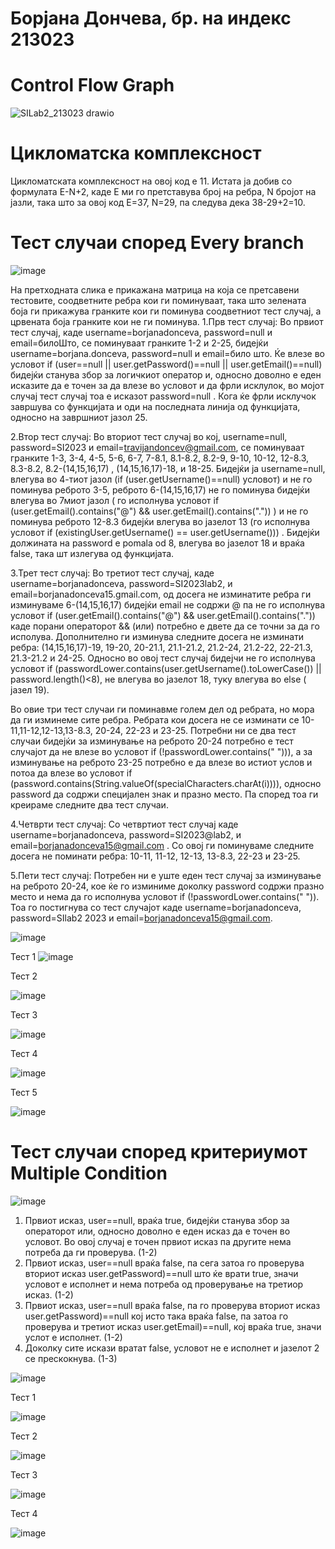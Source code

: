 # Борјана Дончева, бр. на индекс 213023
# Control Flow Graph
![SILab2_213023 drawio](https://github.com/borjanadonceva15/SI_2023_lab2_213023/assets/101622176/290c6160-a99b-4934-86c5-0736149142d2)

# Цикломатска комплексност
Цикломатската комплексност на овој код е 11. Истата ја добив со формулата E-N+2, каде Е ми го претставува број на ребра, N бројот на јазли, така што за овој код
Е=37, N=29, па следува дека 38-29+2=10.

# Тест случаи според Every branch
![image](https://github.com/borjanadonceva15/SI_2023_lab2_213023/assets/101622176/3d85a448-5da7-416c-b66b-dd413079b258)

На претходната слика е прикажана матрица на која се претсавени тестовите, соодветните ребра кои ги поминуваат, така што зелената боја ги прикажува гранките кои ги поминува соодветниот тест случај, а црвената боја гранките кои не ги поминува.
1.Прв тест случај: 
Во првиот тест случај, каде username=borjanadonceva, password=null и email=билоШто, се поминуваат гранките 1-2 и 2-25, бидејќи username=borjana.donceva, password=null и email=било што. Ќе влезе во условот if (user==null || user.getPassword()==null || user.getEmail()==null) бидејќи станува збор за логичкиот оператор и,  односно доволно е еден исказите да е точен за да влезе во условот и да фрли исклулок, во мојот случај тест случај тоа е исказот password=null . Кога ќе фрли исклучок завршува со функцијата и оди на последната линија од функцијата, односно на завршниот јазол 25.

2.Втор тест случај: 
Во вториот тест случај во кој, username=null, password=SI2023 и email=travijandoncev@gmail.com, се поминуваат гранките 1-3, 3-4, 4-5, 5-6, 6-7, 7-8.1, 8.1-8.2, 8.2-9, 9-10, 10-12, 12-8.3, 8.3-8.2, 8.2-(14,15,16,17) , (14,15,16,17)-18, и  18-25. Бидејќи ја username=null, влегува во 4-тиот јазол (if (user.getUsername()==null) условот) и не го поминува реброто 3-5, реброто 6-(14,15,16,17) не го поминува бидејќи влегува во 7миот јазол ( го исполнува условот if (user.getEmail().contains("@") && user.getEmail().contains(".")) )  и не го поминува реброто 12-8.3 бидејќи влегува во јазелот 13 (го исполнува условот if (existingUser.getUsername() == user.getUsername())) . Бидејќи должината на password e pomala od 8, влегува во јазелот 18 и враќа false, така шт излегува од функцијата. 

3.Трет тест случај: 
Во третиот тест случај, каде username=borjanadonceva, password=SI2023lab2, и email=borjanadonceva15.gmail.com,  од досега не изминатите ребра ги изминуваме 6-(14,15,16,17) бидејќи email не содржи @ па не го исполнува условот if (user.getEmail().contains("@") && user.getEmail().contains(".")) каде порани операторот && (или) потребно е двете да се точни за да го исполува. Дополнително ги изминува следните досега не изминати ребра: (14,15,16,17)-19, 19-20, 20-21.1, 21.1-21.2, 21.2-24, 21.2-22, 22-21.3, 21.3-21.2 и 24-25. Односно во овој тест случај бидејчи не го исполнува условот if (passwordLower.contains(user.getUsername().toLowerCase()) || password.length()<8), не влегува во јазелот 18, туку влегува во else ( јазел 19). 

Во овие три тест случаи ги поминавме голем дел од ребрата, но мора да ги изминеме сите ребра. Ребрата кои досега не се изминати се 10-11,11-12,12-13,13-8.3, 20-24, 22-23 и 23-25. Потребни ни се два тест случаи бидејќи за изминување на реброто 20-24 потребно е тест случајот да не влезе во условот if (!passwordLower.contains(" "))), а за изминување на реброто 23-25 потребно е да влезе во истиот услов и потоа да влезе во условот if (password.contains(String.valueOf(specialCharacters.charAt(i)))), односно password да содржи специјален знак и празно место.  Па според тоа ги креираме следните два тест случаи.

4.Четврти тест случај: 
Со четвртиот тест случај каде username=borjanadonceva, password=SI2023@lab2, и email=borjanadonceva15@gmail.com . Со овој ги поминуваме следните досега не поминати ребра: 10-11, 11-12, 12-13, 13-8.3, 22-23 и 23-25.

5.Пети тест случај: 
Потребен ни е уште еден тест случај за изминување на реброто 20-24, кое ќе го изминиме доколку password содржи празно место и нема да го исполнува условот if (!passwordLower.contains(" ")). Тоа го постигнува со тест случајот каде username=borjanadonceva, password=SIlab2 2023 и email=borjanadonceva15@gmail.com.

![image](https://github.com/borjanadonceva15/SI_2023_lab2_213023/assets/101622176/37584bb4-f34c-4f5a-b8b5-4ab526eeb997)

 Тест 1
 ![image](https://github.com/borjanadonceva15/SI_2023_lab2_213023/assets/101622176/745e31cd-4317-43cc-8bd6-e515af483be0)

 Тест 2
 
 ![image](https://github.com/borjanadonceva15/SI_2023_lab2_213023/assets/101622176/ce936278-9653-4baa-9680-c5677bfb72e0)

 Тест 3
 
 ![image](https://github.com/borjanadonceva15/SI_2023_lab2_213023/assets/101622176/913bd206-1be8-4b29-aac8-4fa2915a5194)

 Тест 4
 
 ![image](https://github.com/borjanadonceva15/SI_2023_lab2_213023/assets/101622176/2d7186e4-e7f4-44ad-a145-ea8271205283)

 Тест 5
 
![image](https://github.com/borjanadonceva15/SI_2023_lab2_213023/assets/101622176/22d0d05b-93fa-4b15-a445-7864b2a5cf19)

# Тест случаи според критериумот Multiple Condition
![image](https://github.com/borjanadonceva15/SI_2023_lab2_213023/assets/101622176/c5f284d9-205c-4090-8a09-4fa57a3eaec4)
 
1. Првиот исказ, user==null, враќа true, бидејќи станува збор за операторот или, односно доволно е еден исказ да е точен во условот. Во овој случај е точен првиот исказ па другите нема потреба да ги проверува. (1-2)
2. Првиот исказ, user==null враќа false, па сега затоа го проверува вториот исказ user.getPassword)==null што ќе врати true, значи условот е исполнет и нема потреба од проверување на третиор исказ. (1-2)
3. Првиот исказ, user==null враќа false, па го проверува вториот исказ user.getPassword)==null кој исто така враќа false, па затоа го проверува и третиот исказ user.getEmail)==null, кој враќа true, значи услот е исполнет. (1-2)
4. Доколку сите искази вратат false, условот не е исполнет и јазелот 2 се прескокнува. (1-3)

![image](https://github.com/borjanadonceva15/SI_2023_lab2_213023/assets/101622176/573c9183-1472-4a83-b306-48d772190bd8)

Тест 1

![image](https://github.com/borjanadonceva15/SI_2023_lab2_213023/assets/101622176/b78a8132-72ce-469d-bdc4-6c9f882a1e54)

Тест 2

![image](https://github.com/borjanadonceva15/SI_2023_lab2_213023/assets/101622176/fec87561-d171-4573-832d-b11a41af8e26)

Тест 3

![image](https://github.com/borjanadonceva15/SI_2023_lab2_213023/assets/101622176/da4d1c82-7af0-4a74-878f-78d755ece1bc)

Тест 4

![image](https://github.com/borjanadonceva15/SI_2023_lab2_213023/assets/101622176/924c59d7-d9b1-45d0-a763-e84d35d5f188)


